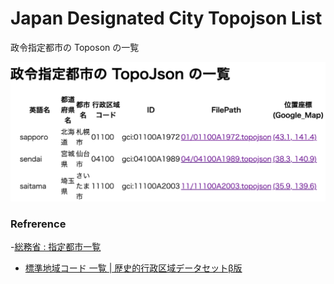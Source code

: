 Japan Designated City Topojson List
===============

政令指定都市の Toposon の一覧

![designated city](https://github.com/ohwada/World_Countries/blob/main/geojson/japan_designated_city_topojson_list/screenshots/designated_cities_topojson_catalog.png)

### Refrerence

-[総務省 : 指定都市一覧](https://www.soumu.go.jp/main_sosiki/jichi_gyousei/bunken/shitei_toshi-ichiran.html)
- [標準地域コード 一覧 | 歴史的行政区域データセットβ版](https://geoshape.ex.nii.ac.jp/city/code/)
